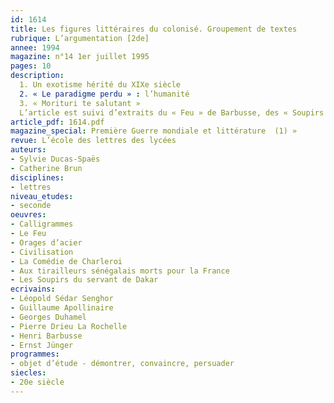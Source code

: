 ```yaml
---
id: 1614
title: Les figures littéraires du colonisé. Groupement de textes 
rubrique: L’argumentation [2de]
annee: 1994
magazine: n°14 1er juillet 1995
pages: 10
description: 
  1. Un exotisme hérité du XIXe siècle
  2. « Le paradigme perdu » : l’humanité
  3. « Morituri te salutant »
  L’article est suivi d’extraits du « Feu » de Barbusse, des « Soupirs du servant de Dakar », d’Apollinaire (« Calligrammes »), d’« Orages d’acier », de Jünger, de « Civilisation », de Georges Duhamel, de « La Comédie de Charleroi », de Drieu La Rochelle, de « Aux tirailleurs sénégalais morts pour la France », de Senghor.
article_pdf: 1614.pdf
magazine_special: Première Guerre mondiale et littérature  (1) »
revue: L’école des lettres des lycées
auteurs:
- Sylvie Ducas-Spaës
- Catherine Brun
disciplines:
- lettres
niveau_etudes:
- seconde
oeuvres:
- Calligrammes
- Le Feu
- Orages d’acier
- Civilisation
- La Comédie de Charleroi
- Aux tirailleurs sénégalais morts pour la France
- Les Soupirs du servant de Dakar
ecrivains:
- Léopold Sédar Senghor
- Guillaume Apollinaire
- Georges Duhamel
- Pierre Drieu La Rochelle
- Henri Barbusse
- Ernst Jünger
programmes:
- objet d’étude - démontrer, convaincre, persuader
siecles:
- 20e siècle
---
```

